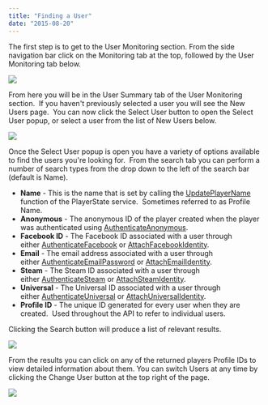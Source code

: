 ```yaml
---
title: "Finding a User"
date: "2015-08-20"
---
```


The first step is to get to the User Monitoring section. From the side navigation bar click on the Monitoring tab at the top, followed by the User Monitoring tab below.

[![](images/2.png)](images/2.png)

From here you will be in the User Summary tab of the User Monitoring section.  If you haven't previously selected a user you will see the New Users page.  You can now click the Select User button to open the Select User popup, or select a user from the list of New Users below.

[![](images/2018-06-20_20-03-13.png)](images/2018-06-20_20-03-13.png)

Once the Select User popup is open you have a variety of options available to find the users you're looking for.  From the search tab you can perform a number of search types from the drop down to the left of the search bar (default is Name).

- **Name** - This is the name that is set by calling the [UpdatePlayerName](/api/capi/playerstate/updateplayername) function of the PlayerState service.  Sometimes referred to as Profile Name.
- **Anonymous** - The anonymous ID of the player created when the player was authenticated using [AuthenticateAnonymous](/api/capi/authenticationentication/authenticateanonymous).
- **Facebook ID** - The Facebook ID associated with a user through either [AuthenticateFacebook](/api/capi/authenticationentication/authenticatefacebook) or [AttachFacebookIdentity](/api/capi/identity/attachfacebookidentity).
- **Email** \- The email address associated with a user through either [AuthenticateEmailPassword](/api/capi/authenticationentication/authenticateemailpassword) or [AttachEmailIdentity](/api/capi/identity/attachemailidentity).
- **Steam** \- The Steam ID associated with a user through either [AuthenticateSteam](/api/capi/authenticationentication/authenticatesteam) or [AttachSteamIdentity](/api/capi/identity/attachsteamidentity).
- **Universal** - The Universal ID associated with a user through either [AuthenticateUniversal](/api/capi/authenticationentication/authenticateuniversal) or [AttachUniversalIdentity](/api/capi/identity/attachuniversalidentity).
- **Profile ID** - The unique ID generated for every user when they are created.  Used throughout the API to refer to individual users.

Clicking the Search button will produce a list of relevant results.

[![](images/2018-06-20_20-04-50.png)](images/2018-06-20_20-04-50.png)

From the results you can click on any of the returned players Profile IDs to view detailed information about them. You can switch Users at any time by clicking the Change User button at the top right of the page.

[![](images/1.png)](images/1.png)
